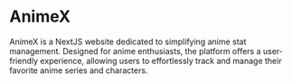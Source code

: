 # AnimeX

AnimeX is a NextJS website dedicated to simplifying anime stat management. Designed for anime enthusiasts, the platform offers a user-friendly experience, allowing users to effortlessly track and manage their favorite anime series and characters.
